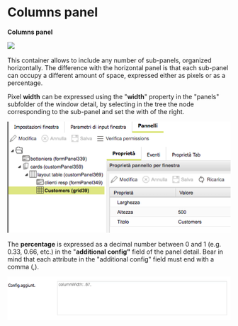 # Columns panel

**Columns panel**

![](http://4wsplatform.org/wp-content/uploads/2018/01/hor.png)

This container allows to include any number of sub-panels, organized horizontally. The difference with the horizontal panel is that each sub-panel can occupy a different amount of space, expressed either as pixels or as a percentage.

Pixel **width** can be expressed using the "**width**" property in the "panels" subfolder of the window detail, by selecting in the tree the node corresponding to the sub-panel and set the with of the right.

![](../../../../.gitbook/assets/schermata-2021-08-25-alle-09.07.58.png)

The **percentage** is expressed as a decimal number between 0 and 1 \(e.g. 0.33, 0.66, etc.\) in the "**additional config"** field of the panel detail. Bear in mind that each attribute in the "additional config" field must end with a comma \(,\).

![](../../../../.gitbook/assets/schermata-2021-08-25-alle-09.08.07.png)




